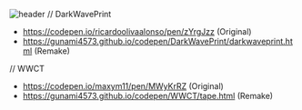 ![header](https://capsule-render.vercel.app/api?type=wave&color=0:000000,100:00FDFA&height=200&section=header&text=Gunami%20CodePen%20Source%20List&fontSize=30&fontColor=ffffff)
// DarkWavePrint
- https://codepen.io/ricardoolivaalonso/pen/zYrgJzz (Original)
- https://gunami4573.github.io/codepen/DarkWavePrint/darkwaveprint.html (Remake)

// WWCT
- https://codepen.io/maxym11/pen/MWyKrRZ (Original)
- https://gunami4573.github.io/codepen/WWCT/tape.html (Remake)